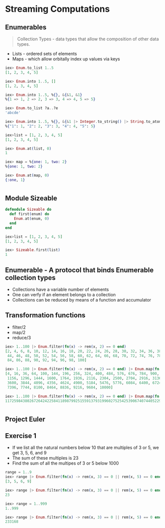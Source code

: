 # Streaming Computations

## Enumerables
> Collection Types - data types that allow the composition of other data types.

- Lists - ordered sets of elements
- Maps - which allow orbitally index up values via keys

```elixir
iex> Enum.to_list 1..5
[1, 2, 3, 4, 5]

iex> Enum.into 1..5, []
[1, 2, 3, 4, 5]

iex> Enum.into 1..5, %{}, &{&1, &1}
%{1 => 1, 2 => 2, 3 => 3, 4 => 4, 5 => 5}

iex> Enum.to_list ?a..?e             
'abcde'

iex> Enum.into 1..5, %{}, &{&1 |> Integer.to_string() |> String.to_atom(), &1}
%{"1": 1, "2": 2, "3": 3, "4": 4, "5": 5}

iex>list = [1, 2, 3, 4, 5]
[1, 2, 3, 4, 5]

iex> Enum.at(list, 0)
1

iex> map = %{one: 1, two: 2}
%{one: 1, two: 2}

iex> Enum.at(map, 0)        
{:one, 1}
``` 
#
## Module Sizeable
```elixir
defmodule Sizeable do
  def first(enum) do
    Enum.at(enum, 0)
  end
end

iex>list = [1, 2, 3, 4, 5]
[1, 2, 3, 4, 5]

iex> Sizeable.first(list)
1
```

## Enumerable - A protocol that binds Enumerable collection types
- Collections have a variable number of elements
- One can verfy if an element belongs to a collection
- Collections can be reduced by means of a function and accumulator

## Transformation functions
- filter/2
- map/2
- reduce/3

```elixir
iex> 1..100 |> Enum.filter(fn(x) -> rem(x, 2) == 0 end)
[2, 4, 6, 8, 10, 12, 14, 16, 18, 20, 22, 24, 26, 28, 30, 32, 34, 36, 38, 40, 42,
 44, 46, 48, 50, 52, 54, 56, 58, 60, 62, 64, 66, 68, 70, 72, 74, 76, 78, 80, 82,
 84, 86, 88, 90, 92, 94, 96, 98, 100]

iex> 1..100 |> Enum.filter(fn(x) -> rem(x, 2) == 0 end) |> Enum.map(fn(x) -> x * x end)
[4, 16, 36, 64, 100, 144, 196, 256, 324, 400, 484, 576, 676, 784, 900, 1024,
 1156, 1296, 1444, 1600, 1764, 1936, 2116, 2304, 2500, 2704, 2916, 3136, 3364,
 3600, 3844, 4096, 4356, 4624, 4900, 5184, 5476, 5776, 6084, 6400, 6724, 7056,
 7396, 7744, 8100, 8464, 8836, 9216, 9604, 10000]

iex> 1..100 |> Enum.filter(fn(x) -> rem(x, 2) == 0 end) |> Enum.map(fn(x) -> x *x end) |> Enum.reduce(1, fn(x, acc) -> x * acc end)
1172598438026726424225841189879925155913793199602752542539067407440522905183549302893354249487566805661643501091722190953657497125126144000000000000000000000000
```

#
## Project Euler
## Exercise 1
- If we list all the natural numbers below 10 that are multiples of 3 or 5, we get 3, 5, 6, and 9
- The sum of these multiples is 23
- Find the sum of all the multipes of 3 or 5 below 1000

```elixir
range = 1..9
iex> range |> Enum.filter(fn(x) -> rem(x, 3) == 0 || rem(x, 5) == 0 end) 
[3, 5, 6, 9]

iex> range |> Enum.filter(fn(x) -> rem(x, 3) == 0 || rem(x, 5) == 0 end) |> Enum.reduce(0, fn(x, acc) -> x + acc end)
23

iex> range = 1..999
1..999

iex> range |> Enum.filter(fn(x) -> rem(x, 3) == 0 || rem(x, 5) == 0 end) |> Enum.reduce(0, fn(x, acc) -> x + acc end)
233168
```

